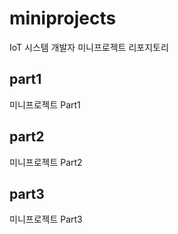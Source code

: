 # miniprojects
IoT 시스템 개발자 미니프로젝트 리포지토리

## part1
미니프로젝트 Part1

## part2
미니프로젝트 Part2

## part3
미니프로젝트 Part3
